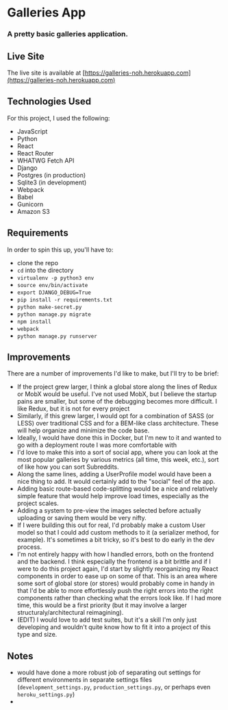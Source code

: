 # Galleries App

### A pretty basic galleries application.

## Live Site

The live site is available at [https://galleries-noh.herokuapp.com](https://galleries-noh.herokuapp.com)

## Technologies Used

For this project, I used the following:

* JavaScript
* Python
* React
* React Router
* WHATWG Fetch API
* Django
* Postgres (in production)
* Sqlite3 (in development)
* Webpack
* Babel
* Gunicorn
* Amazon S3

## Requirements

In order to spin this up, you'll have to: 

* clone the repo
* `cd` into the directory
* `virtualenv -p python3 env`
* `source env/bin/activate`
* `export DJANGO_DEBUG=True`
* `pip install -r requirements.txt`
* `python make-secret.py`
* `python manage.py migrate`
* `npm install`
* `webpack`
* `python manage.py runserver`

## Improvements

There are a number of improvements I'd like to make, but I'll try to be brief:

* If the project grew larger, I think a global store along the lines of Redux or MobX would be useful. I've not used MobX, but I believe the startup pains are smaller, but some of the debugging becomes more difficult. I like Redux, but it is not for every project
* Similarly, if this grew larger, I would opt for a combination of SASS (or LESS) over traditional CSS and for a BEM-like class architecture. These will help organize and minimize the code base.
* Ideally, I would have done this in Docker, but I'm new to it and wanted to go with a deployment route I was more comfortable with
* I'd love to make this into a sort of social app, where you can look at the most popular galleries by various metrics (all time, this week, etc.), sort of like how you can sort Subreddits.
* Along the same lines, adding a UserProfile model would have been a nice thing to add. It would certainly add to the "social" feel of the app.
* Adding basic route-based code-splitting would be a nice and relatively simple feature that would help improve load times, especially as the project scales.
* Adding a system to pre-view the images selected before actually uploading or saving them would be very nifty.
* If I were building this out for real, I'd probably make a custom User model so that I could add custom methods to it (a serializer method, for example). It's sometimes a bit tricky, so it's best to do early in the dev process.
* I'm not entirely happy with how I handled errors, both on the frontend and the backend. I think especially the frontend is a bit brittle and if I were to do this project again, I'd start by slightly reorganizing my React components in order to ease up on some of that. This is an area where some sort of global store (or stores) would probably come in handy in that I'd be able to more effortlessly push the right errors into the right components rather than checking what the errors look like. If I had more time, this would be a first priority (but it may involve a larger structuraly/architectural reimagining).
* (EDIT) I would love to add test suites, but it's a skill I'm only just developing and wouldn't quite know how to fit it into a project of this type and size.

## Notes

- would have done a more robust job of separating out settings for different environments in separate settings files (`development_settings.py`, `production_settings.py`, or perhaps even `heroku_settings.py`)
- 